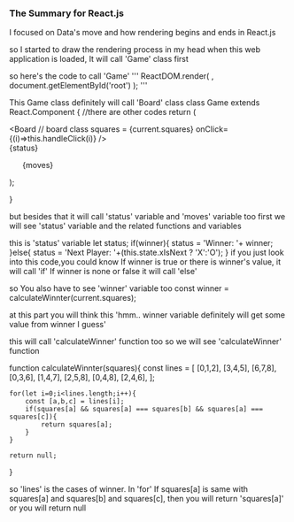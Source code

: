 ### The Summary for React.js 

I focused on Data's move and how rendering begins and ends in React.js

so I started to draw the rendering process in my head 
when this web application is loaded, It will call 'Game' class first 

so here's the code to call 'Game'
'''
ReactDOM.render(
    <Game />,
    document.getElementById('root')
);
'''

 

This Game class definitely will call 'Board' class
class Game extends React.Component {
//there are other codes
        return (
            <div className="game">
                <div className="game-board">
                    <Board  // board class
                        squares = {current.squares}
                        onClick={(i)=>this.handleClick(i)}
                    />
                </div>
                <div className="game-info">
                    <div>{status}</div>
                    <ol>{moves}</ol>
                </div>
            </div>
        );
  
  }
  
  
but besides that it will call 'status' variable and 'moves' variable too
first we will see 'status' variable and the related functions and variables

this is 'status' variable
let status;
if(winner){
       status = 'Winner: '+ winner;
}else{
       status = 'Next Player: '+(this.state.xIsNext ? 'X':'O');
}
if you just look into this code,you could know If winner is true or there is winner's value, it will call 'if' If winner is none or false it will call 'else' 


so You also have to see 'winner' variable too 
const winner = calculateWinnter(current.squares);

at this part you will think this
'hmm.. winner variable definitely will get some value from winner I guess'


this will call 'calculateWinner' function too
so we will see 'calculateWinner' function

function calculateWinnter(squares){
    const lines = [
        [0,1,2],
        [3,4,5],
        [6,7,8],
        [0,3,6],
        [1,4,7],
        [2,5,8],
        [0,4,8],
        [2,4,6],
    ];

    for(let i=0;i<lines.length;i++){
        const [a,b,c] = lines[i];
        if(squares[a] && squares[a] === squares[b] && squares[a] === squares[c]){
            return squares[a];
        }
    }

    return null;
}

so 'lines' is the cases of winner. In 'for' If squares[a] is same with squares[a] and squares[b] and
squares[c], then you will return 'squares[a]' or you will return null 











  
  
  
